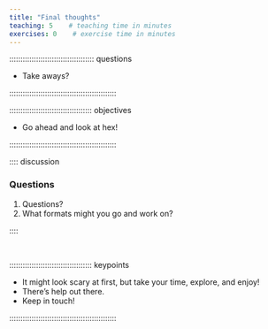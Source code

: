 ```yaml
---
title: "Final thoughts"
teaching: 5    # teaching time in minutes
exercises: 0    # exercise time in minutes
---
```


:::::::::::::::::::::::::::::::::::::: questions

* Take aways?

::::::::::::::::::::::::::::::::::::::::::::::::

::::::::::::::::::::::::::::::::::::: objectives

* Go ahead and look at hex!

::::::::::::::::::::::::::::::::::::::::::::::::

:::: discussion

### Questions

1. Questions?
1. What formats might you go and work on?

::::

<!-- NB. Keypoints should appear at the end of the markdown file. Aesthetically
     it looks like it's better with an additional newline so adding that
     here and using this comment as a separator to make it easy to read
     content.
-->

<br>

::::::::::::::::::::::::::::::::::::: keypoints

* It might look scary at first, but take your time, explore, and enjoy!
* There’s help out there.
* Keep in touch!

::::::::::::::::::::::::::::::::::::::::::::::::
